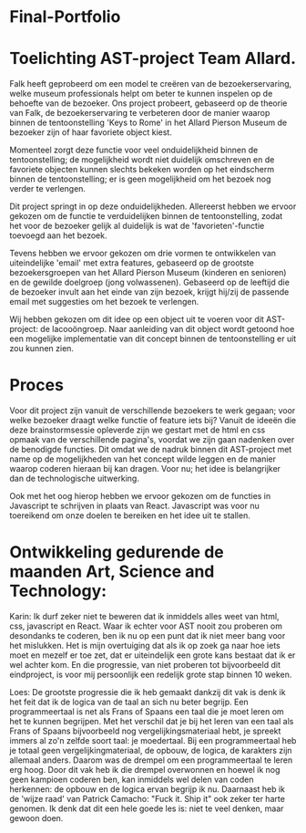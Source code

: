 # Final-Portfolio

Toelichting AST-project Team Allard.
====================================

Falk heeft geprobeerd om een model te creëren van de bezoekerservaring, welke museum professionals helpt om beter te kunnen inspelen op de behoefte van de bezoeker. Ons project probeert, gebaseerd op de theorie van Falk, de bezoekerservaring te verbeteren door de manier waarop binnen de tentoonstelling   'Keys to Rome' in het Allard Pierson Museum de bezoeker zijn of haar favoriete object kiest.											
 
Momenteel zorgt deze functie voor veel onduidelijkheid binnen de tentoonstelling; de mogelijkheid wordt niet duidelijk omschreven en de favoriete objecten kunnen slechts bekeken worden op het eindscherm binnen de tentoonstelling; er is geen mogelijkheid om het bezoek nog verder te verlengen.

Dit project springt in op deze onduidelijkheden. Allereerst hebben we ervoor gekozen om de functie te verduidelijken binnen de tentoonstelling, zodat het voor de bezoeker gelijk al duidelijk is wat de 'favorieten'-functie toevoegd aan het bezoek.

Tevens hebben we ervoor gekozen om drie vormen te ontwikkelen van uiteindelijke 'email' met extra features, gebaseerd op de grootste bezoekersgroepen van het Allard Pierson Museum (kinderen en senioren) en de gewilde doelgroep (jong volwassenen). Gebaseerd op de leeftijd die de bezoeker invult aan het einde van zijn bezoek, krijgt hij/zij de passende email met suggesties om het bezoek te verlengen. 

Wij hebben gekozen om dit idee op een object uit te voeren voor dit AST-project: de lacooöngroep. Naar aanleiding van dit object wordt getoond hoe een mogelijke implementatie van dit concept binnen de tentoonstelling er uit zou kunnen zien.



Proces
======

Voor dit project zijn vanuit de verschillende bezoekers te werk gegaan; voor welke bezoeker draagt welke functie of feature iets bij? Vanuit de ideeën die deze brainstormsessie opleverde zijn we gestart met de html en css opmaak van de verschillende pagina's, voordat we zijn gaan nadenken over de benodigde functies. Dit omdat we de nadruk binnen dit AST-project met name op de mogelijkheden van het concept wilde leggen en de manier waarop coderen hieraan bij kan dragen. Voor nu; het idee is belangrijker dan de technologische uitwerking.

Ook met het oog hierop hebben we ervoor gekozen om de functies in Javascript te schrijven in plaats van React. Javascript was voor nu toereikend om onze doelen te bereiken en het idee uit te stallen.


Ontwikkeling gedurende de maanden Art, Science and Technology:
==============================================================

Karin: Ik durf zeker niet te beweren dat ik inmiddels alles weet van html, css, javascript en React. Waar ik echter voor AST nooit zou proberen om desondanks te coderen, ben ik nu op een punt dat ik niet meer bang voor het mislukken. Het is mijn overtuiging dat als ik op zoek ga naar hoe iets moet en mezelf er toe zet, dat er uiteindelijk een grote kans bestaat dat ik er wel achter kom. En die progressie, van niet proberen tot bijvoorbeeld dit eindproject, is voor mij persoonlijk een redelijk grote stap binnen 10 weken.

Loes: De grootste progressie die ik heb gemaakt dankzij dit vak is denk ik het feit dat ik de logica van de taal an sich nu beter begrijp. Een programmeertaal is net als Frans of Spaans een taal die je moet leren om het te kunnen begrijpen. Met het verschil dat je bij het leren van een taal als Frans of Spaans bijvoorbeeld nog vergelijkingsmateriaal hebt, je spreekt immers al zo'n zelfde soort taal: je moedertaal. Bij een programmeertaal heb je totaal geen vergelijkingmateriaal, de opbouw, de logica, de karakters zijn allemaal anders. Daarom was de drempel om een programmeertaal te leren erg hoog. Door dit vak heb ik die drempel overwonnen en hoewel ik nog geen kampioen coderen ben, kan inmiddels wel delen van coden herkennen: de opbouw en de logica ervan begrijp ik nu. Daarnaast heb ik de 'wijze raad' van Patrick Camacho: "Fuck it. Ship it" ook zeker ter harte genomen. Ik denk dat dit een hele goede les is: niet te veel denken, maar gewoon doen. 
